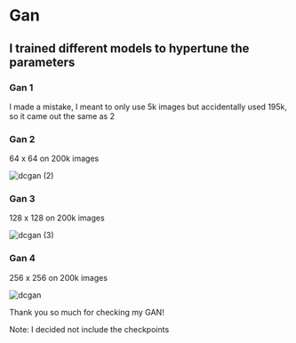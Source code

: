 # Gan 
## I trained different models to hypertune the parameters

### Gan 1

I made a mistake, I meant to only use 5k images but accidentally used 195k, so it came out the same as 2


### Gan 2
64 x 64 on 200k images

![dcgan (2)](https://github.com/AngelicSage/AI/assets/142240060/149a05c9-1d6c-471a-af5e-94eaa3d30a8b)

### Gan 3 

128 x 128 on 200k images

![dcgan (3)](https://github.com/AngelicSage/AI/assets/142240060/a7c03c4a-1fef-4aa5-acf3-e298b07ee1f8)

### Gan 4

256 x 256 on 200k images

![dcgan](https://github.com/AngelicSage/AI/assets/142240060/f54ff81b-527e-4cd4-b940-b80a6682b76c)

Thank you so much for checking my GAN!

Note:
I decided not include the checkpoints 
